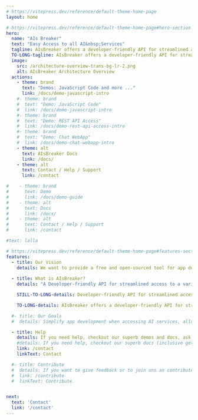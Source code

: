 ```yaml
---
# https://vitepress.dev/reference/default-theme-home-page
layout: home

# https://vitepress.dev/reference/default-theme-home-page#hero-section
hero:
  name: "AIs Breaker"
  text: "Easy Access to all AI&nbsp;Services"
  tagline: AIsBreaker offers a developer-friendly API for streamlined access to a variety of generative AI services, including OpenAI/ChatGPT, all Hugging Face AIs, and more&nbsp;... to provide simplicity and to avoid vendor lock-in.
  TO-LONG-tagline: AIsBreaker offers a developer-friendly API for streamlined access to a variety of AI services, including the OpenAI/ChatGPT API, Hugging Face AIs, Open Assistant API, and more, all through a consistent and standardized interface. It is a free open-source tool designed to prevent vendor lock-in, ensuring users have the freedom to choose and switch between different service providers without constraints.
  image:
    src: /architecture-overview-trans-bg-lr-2.png
    alt: AIsBreaker Architecture Overview
  actions:
    - theme: brand
      text: "Demos: JavaScript Code and more ..."
      link: /docs/demo-javascript-intro
    #- theme: brand
    #  text: "Demo: JavaScript Code"
    #  link: /docs/demo-javascript-intro
    #- theme: brand
    #  text: "Demo: REST API Access"
    #  link: /docs/demo-rest-api-access-intro
    #- theme: brand
    #  text: "Demo: Chat WebApp"
    #  link: /docs/demo-chat-webapp-intro
    - theme: alt
      text: AIsBreaker Docs
      link: /docs/
    - theme: alt
      text: Contact / Help / Support
      link: /contact

#    - theme: brand
#      text: Demo
#      link: /docs/demo-guide
#    - theme: alt
#      text: Docs
#      link: /docs/
#    - theme: alt
#      text: Contact / Help / Support
#      link: /contact

#text: lalla

# https://vitepress.dev/reference/default-theme-home-page#features-section
features:
  - title: Our Vision
    details: We want to provide a free and open-sourced tool for app developers to access any generative AI service (including OpenAI/ChatGPT, all Hugging Face AIs, and more) in the most easy and most open way.
 
  - title: What is AIsBreaker?
    details: "A Developer-friendly API for streamlined access to a variety of AI services, all through a standardized interface. No vendor lock-in, choose and switch between different AI service providers without constraints. Licenced under MIT, it's open source and free to use."

    STILL-TO-LONG-details: Developer-friendly API for streamlined access to a variety of AI services, including the OpenAI/ChatGPT API, Hugging Face AIs, Open Assistant API, and more, all through a standardized interface. Free open-source. No vendor lock-in, with the freedom to choose and switch between different AI service providers without constraints.

    TO-LONG-details: AIsBreaker offers a developer-friendly API for streamlined access to a variety of AI services, including the OpenAI/ChatGPT API, Hugging Face AIs, Open Assistant API, and more, all through a consistent and standardized interface. It is a free open-source tool designed to prevent vendor lock-in, ensuring users have the freedom to choose and switch between different service providers without constraints.

  #- title: Our Goals
  #  details: Simplify app development when accessing AI services, allow easy switch to an alternative AI service, prevent vendor lock-in, provide simple and clean APIs/SDKs/tools, provide very good docs, support of many programming languages and environments.

  - title: Help
    details: If you need help, checkout our superb demos and docs, ask questions in the AIsBreaker Discussions forum or contact us directly.
    #details: If you need help, checkout our superb docs (inclusive getting-started), ask questions in the AIsBreaker Discussions forum or contact us directly.
    link: /contact
    linkText: Contact

  #- title: Contribute
  #  details: If you want to give feedback or to join uns an contribute, please contact us. Or contribute directly to one of our GitHub repos.
  #  link: /contribute
  #  linkText: Contribute


next:
  text: 'Contact'
  link: '/contact'
---
```

